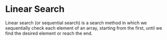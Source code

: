 # Linear Search

Linear search (or sequential search) is a search method in which we sequentially check each element of an array, starting from the first, until we find the desired element or reach the end.
